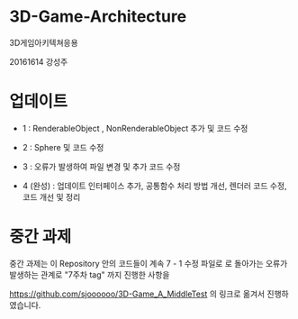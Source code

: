 # 3D-Game-Architecture

3D게임아키텍쳐응용

20161614 강성주

# 업데이트

- 1 : RenderableObject , NonRenderableObject 추가 및  코드 수정

- 2 : Sphere 및 코드 수정 

- 3 : 오류가 발생하여 파일 변경 및 추가 코드 수정

- 4 (완성) : 업데이트 인터페이스 추가, 공통함수 처리 방법 개선, 렌더러 코드 수정, 코드 개선 및 정리 



# 중간 과제

중간 과제는 이 Repository 안의 코드들이 계속 7 - 1 수정 파일로 로 돌아가는 오류가 발생하는 관계로 "7주차 tag" 까지 진행한 사항을 

https://github.com/sjoooooo/3D-Game_A_MiddleTest 의 링크로 옮겨서 진행하였습니다.
